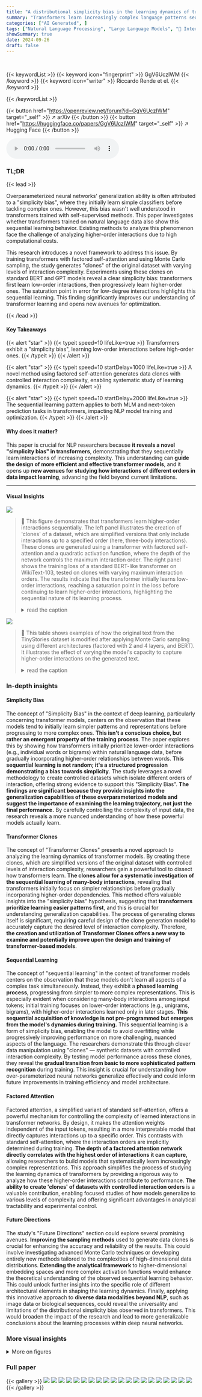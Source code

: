 ```yaml
---
title: "A distributional simplicity bias in the learning dynamics of transformers"
summary: "Transformers learn increasingly complex language patterns sequentially, starting with simpler interactions before mastering higher-order ones."
categories: ["AI Generated", ]
tags: ["Natural Language Processing", "Large Language Models", "🏢 International School for Advanced Studies",]
showSummary: true
date: 2024-09-26
draft: false
---
```


<br>

{{< keywordList >}}
{{< keyword icon="fingerprint" >}} GgV6UczIWM {{< /keyword >}}
{{< keyword icon="writer" >}} Riccardo Rende et el. {{< /keyword >}}
 
{{< /keywordList >}}

{{< button href="https://openreview.net/forum?id=GgV6UczIWM" target="_self" >}}
↗ arXiv
{{< /button >}}
{{< button href="https://huggingface.co/papers/GgV6UczIWM" target="_self" >}}
↗ Hugging Face
{{< /button >}}



<audio controls>
    <source src="https://ai-paper-reviewer.com/GgV6UczIWM/podcast.wav" type="audio/wav">
    Your browser does not support the audio element.
</audio>


### TL;DR


{{< lead >}}

Overparameterized neural networks' generalization ability is often attributed to a "simplicity bias", where they initially learn simple classifiers before tackling complex ones.  However, this bias wasn't well understood in transformers trained with self-supervised methods. This paper investigates whether transformers trained on natural language data also show this sequential learning behavior. Existing methods to analyze this phenomenon face the challenge of analyzing higher-order interactions due to high computational costs. 

This research introduces a novel framework to address this issue. By training transformers with factored self-attention and using Monte Carlo sampling, the study generates "clones" of the original dataset with varying levels of interaction complexity. Experiments using these clones on standard BERT and GPT models reveal a clear simplicity bias:  transformers first learn low-order interactions, then progressively learn higher-order ones. The saturation point in error for low-degree interactions highlights this sequential learning. This finding significantly improves our understanding of transformer learning and opens new avenues for optimization.

{{< /lead >}}


#### Key Takeaways

{{< alert "star" >}}
{{< typeit speed=10 lifeLike=true >}} Transformers exhibit a "simplicity bias", learning low-order interactions before high-order ones. {{< /typeit >}}
{{< /alert >}}

{{< alert "star" >}}
{{< typeit speed=10 startDelay=1000 lifeLike=true >}} A novel method using factored self-attention generates data clones with controlled interaction complexity, enabling systematic study of learning dynamics. {{< /typeit >}}
{{< /alert >}}

{{< alert "star" >}}
{{< typeit speed=10 startDelay=2000 lifeLike=true >}} The sequential learning pattern applies to both MLM and next-token prediction tasks in transformers, impacting NLP model training and optimization. {{< /typeit >}}
{{< /alert >}}

#### Why does it matter?
This paper is crucial for NLP researchers because **it reveals a novel "simplicity bias" in transformers**, demonstrating that they sequentially learn interactions of increasing complexity. This understanding can **guide the design of more efficient and effective transformer models**, and it opens up **new avenues for studying how interactions of different orders in data impact learning**, advancing the field beyond current limitations.

------
#### Visual Insights



![](https://ai-paper-reviewer.com/GgV6UczIWM/figures_1_1.jpg)

> 🔼 This figure demonstrates that transformers learn higher-order interactions sequentially.  The left panel illustrates the creation of 'clones' of a dataset, which are simplified versions that only include interactions up to a specified order (here, three-body interactions). These clones are generated using a transformer with factored self-attention and a quadratic activation function, where the depth of the network controls the maximum interaction order. The right panel shows the training loss of a standard BERT-like transformer on WikiText-103, tested on clones with varying maximum interaction orders. The results indicate that the transformer initially learns low-order interactions, reaching a saturation point in the loss before continuing to learn higher-order interactions, highlighting the sequential nature of its learning process.
> <details>
> <summary>read the caption</summary>
> Figure 1: Transformers learn increasingly higher-order interactions from their data. Left: We illustrate the idea of a statistical “clone” of a data set, which approximates the underlying data distribution by keeping only interactions between tokens up to a fixed degree (in this case, three-body interactions). We introduce a principled approach to create clones by training a transformer with multiple layers of factored self-attention [17] with x² activation function between layers. The depth of the architecture controls the degree of the approximation. Clones can then be sampled from these models. Right: Test loss of a standard BERT-like transformer encoder [18, 19] with four attention blocks trained on the WikiText-103 [20] data set and tested on clones of this data set with a truncated maximum degree of many-body interactions between tokens. We show the average over five training runs starting from the same initial condition. The shaded area indicates one standard deviation.
> </details>





![](https://ai-paper-reviewer.com/GgV6UczIWM/tables_7_1.jpg)

> 🔼 This table shows examples of how the original text from the TinyStories dataset is modified after applying Monte Carlo sampling using different architectures (factored with 2 and 4 layers, and BERT).  It illustrates the effect of varying the model's capacity to capture higher-order interactions on the generated text.
> <details>
> <summary>read the caption</summary>
> Table 1: Sampling the clones. In the first row, we show part of a sentence taken from the test set of TinyStories. The second, third and fourth rows show how the original text is modified after 20 sweeps of Monte Carlo sampling associated to two and four layers factored architectures and BERT architectures, respectively.
> </details>





### In-depth insights


#### Simplicity Bias
The concept of "Simplicity Bias" in the context of deep learning, particularly concerning transformer models, centers on the observation that these models tend to initially learn simpler patterns and representations before progressing to more complex ones.  **This isn't a conscious choice, but rather an emergent property of the training process**.  The paper explores this by showing how transformers initially prioritize lower-order interactions (e.g., individual words or bigrams) within natural language data, before gradually incorporating higher-order relationships between words.  **This sequential learning is not random; it's a structured progression demonstrating a bias towards simplicity**. The study leverages a novel methodology to create controlled datasets which isolate different orders of interaction, offering strong evidence to support this "Simplicity Bias". **The findings are significant because they provide insights into the generalization capabilities of these overparameterized models and suggest the importance of examining the learning trajectory, not just the final performance.** By carefully controlling the complexity of input data, the research reveals a more nuanced understanding of how these powerful models actually learn.

#### Transformer Clones
The concept of "Transformer Clones" presents a novel approach to analyzing the learning dynamics of transformer models.  By creating these clones, which are simplified versions of the original dataset with controlled levels of interaction complexity, researchers gain a powerful tool to dissect how transformers learn.  **The clones allow for a systematic investigation of the sequential learning of many-body interactions**, revealing that transformers initially focus on simpler relationships before gradually incorporating higher-order dependencies. This method offers valuable insights into the "simplicity bias" hypothesis, suggesting that **transformers prioritize learning easier patterns first**, and this is crucial for understanding generalization capabilities. The process of generating clones itself is significant, requiring careful design of the clone generation model to accurately capture the desired level of interaction complexity. Therefore, **the creation and utilization of Transformer Clones offers a new way to examine and potentially improve upon the design and training of transformer-based models**.

#### Sequential Learning
The concept of "sequential learning" in the context of transformer models centers on the observation that these models don't learn all aspects of a complex task simultaneously. Instead, they exhibit a **phased learning process**, progressing from simpler to more complex representations.  This is especially evident when considering many-body interactions among input tokens; initial training focuses on lower-order interactions (e.g., unigrams, bigrams), with higher-order interactions learned only in later stages. **This sequential acquisition of knowledge is not pre-programmed but emerges from the model's dynamics during training.** This sequential learning is a form of simplicity bias, enabling the model to avoid overfitting while progressively improving performance on more challenging, nuanced aspects of the language.  The researchers demonstrate this through clever data manipulation using "clones" — synthetic datasets with controlled interaction complexity. By testing model performance across these clones, they reveal the **gradual transition from basic to more sophisticated pattern recognition** during training.  This insight is crucial for understanding how over-parameterized neural networks generalize effectively and could inform future improvements in training efficiency and model architecture.

#### Factored Attention
Factored attention, a simplified variant of standard self-attention, offers a powerful mechanism for controlling the complexity of learned interactions in transformer networks.  By design, it makes the attention weights independent of the input tokens, resulting in a more interpretable model that directly captures interactions up to a specific order. This contrasts with standard self-attention, where the interaction orders are implicitly determined during training.  **The depth of a factored attention network directly correlates with the highest order of interactions it can capture,** allowing researchers to build models that systematically learn increasingly complex representations.  This approach simplifies the process of studying the learning dynamics of transformers by providing a rigorous way to analyze how these higher-order interactions contribute to performance.  **The ability to create 'clones' of datasets with controlled interaction orders** is a valuable contribution, enabling focused studies of how models generalize to various levels of complexity and offering significant advantages in analytical tractability and experimental control.

#### Future Directions
The study's "Future Directions" section could explore several promising avenues. **Improving the sampling methods** used to generate data clones is crucial for enhancing the accuracy and reliability of the results.  This could involve investigating advanced Monte Carlo techniques or developing entirely new methods tailored to the complexities of high-dimensional data distributions.  **Extending the analytical framework** to higher-dimensional embedding spaces and more complex activation functions would enhance the theoretical understanding of the observed sequential learning behavior. This could unlock further insights into the specific role of different architectural elements in shaping the learning dynamics.  Finally, applying this innovative approach to **diverse data modalities beyond NLP**, such as image data or biological sequences, could reveal the universality and limitations of the distributional simplicity bias observed in transformers. This would broaden the impact of the research and lead to more generalizable conclusions about the learning processes within deep neural networks.


### More visual insights

<details>
<summary>More on figures
</summary>


![](https://ai-paper-reviewer.com/GgV6UczIWM/figures_4_1.jpg)

> 🔼 This figure shows the results of experiments using a multi-layer factored self-attention architecture with a quadratic activation function (x²). Panel (a) illustrates the architecture. Panel (b) displays the test loss learning curves for models with 1, 2, and 3 layers, trained on a synthetic dataset with four-body interactions. The dashed lines represent the convergence values of the test loss for 2, 3, and 4-body interaction models. Finally, Panel (c) depicts the Mean Square Displacement (MSD) of the weights across layers in the 3-layer model, showcasing the sequential activation of layers during training.
> <details>
> <summary>read the caption</summary>
> Figure 2: a) Multi-layer factored self-attention architecture with x² activation function. b) Test loss learning curves of one, two and three factored self-attention layers with x² activation function. The models were trained on a synthetic data set generated from a four-body Hamiltonian. The dashed horizontal lines correspond to the convergence value of the loss for two, three and four bodies energy based models trained on the same data set. c) Mean Square Displacement of the weights across different layers in a three-layers factored attention architecture. In these experiments, the size of the vocabulary was set to |V| = 10 and the sequence length to L = 20. We used a training set of M = 25600 samples, training the models with SGD, choosing a mini-batch size of 256. The initial learning rate is chosen to be 0.1.
> </details>



![](https://ai-paper-reviewer.com/GgV6UczIWM/figures_6_1.jpg)

> 🔼 This figure shows the three steps involved in cloning a dataset using factored-attention-based generative models.  Panel (a) compares the performance of different models (BERT and models with varying layers of factored attention) trained on the TinyStories dataset and evaluated on the original TinyStories dataset. Panel (b) illustrates the sampling process used to generate the clones. Finally, panel (c) presents the performance of these different models trained on the original TinyStories and evaluated on the generated clones.
> <details>
> <summary>read the caption</summary>
> Figure 3: Three steps for cloning a data set using factored-attention based generative models. a) Train factored-attention models on TinyStories. Test loss curves of different factored-attention based architectures trained on TinyStories and tested on TinyStories. Specifically, we consider architectures with two, four and six factored self-attention layers with x² activation function. For comparison, also the test loss of a four-layers BERT is shown. b) Sample factored models. Mean score of a batch of sentences taken from the test set of the TinyStories data set and evolved with the Metropolis-Hasting sampling scheme described in appendix A.3. c) Check generated clones. Test loss curves of a standard four layers transformer encoder, trained on TinyStories and tested on clones generated after 20 and 70 Metropolis-Hasting sweeps. The clones were generated from a four layers standard BERT and from an architecture with four layers of factored self-attention and x2 activation function (associated with a nine bodies approximation of TinyStories).
> </details>



![](https://ai-paper-reviewer.com/GgV6UczIWM/figures_8_1.jpg)

> 🔼 This figure shows the results of training a BERT model on the TinyStories dataset and evaluating its performance on clones of the dataset with varying degrees of many-body interactions. The left panel shows the test loss curves over training steps for BERT and for clones generated using factored self-attention models with 2, 4, and 6 layers. The inset shows the corresponding test accuracy. The right panel provides an alternative visualization, highlighting the sequential learning of higher-order interactions by BERT.
> <details>
> <summary>read the caption</summary>
> Figure 4: BERT models trained on masked-language modelling learn increasingly higher-order interactions during training. Left panel: In an experiment analogous to the one shown in fig. 1, we show the test loss of a standard BERT-like transformer encoder trained trained on the TinyStories data set [22] and tested on clones of this data set with a truncated maximum degree of many-body interactions between tokens. The inset shows the corresponding test accuracy. We show the average over five different training runs, all starting from the same initial condition. The shaded area indicates one standard deviation. Right panel: An alternative way to visualise the data from the left panel is to plot the test loss at steps 104, 3 × 104, and 105 (blue, green and orange points respectively). This visualisation highlights the sequential learning of higher-order interactions, showing that for the clones derived from two- and four-layer factored architectures the loss saturates after 3 × 104 training steps, while on the clones derived from a six-layer architecture, as well as for the clone sampled from a BERT model, the test loss continues to decrease, as indicated by the black arrows.
> </details>



![](https://ai-paper-reviewer.com/GgV6UczIWM/figures_9_1.jpg)

> 🔼 This figure shows the results of an experiment where a BERT model was trained on the TinyStories dataset and tested on different clones of the dataset, where each clone has a different maximum order of interactions between tokens. The left panel shows the test loss curves for different models (BERT and factored attention with 2, 4, and 6 layers), indicating that BERT continues to improve even after other models plateau. The right panel provides an alternative visualization, emphasizing that higher-order interactions are learned sequentially.
> <details>
> <summary>read the caption</summary>
> Figure 4: BERT models trained on masked-language modelling learn increasingly higher-order interactions during training. Left panel: In an experiment analogous to the one shown in fig. 1, we show the test loss of a standard BERT-like transformer encoder trained trained on the TinyStories data set [22] and tested on clones of this data set with a truncated maximum degree of many-body interactions between tokens. The inset shows the corresponding test accuracy. We show the average over five different training runs, all starting from the same initial condition. The shaded area indicates one standard deviation. Right panel: An alternative way to visualise the data from the left panel is to plot the test loss at steps 104, 3 × 104, and 105 (blue, green and orange points respectively). This visualisation highlights the sequential learning of higher-order interactions, showing that for the clones derived from two- and four-layer factored architectures the loss saturates after 3 × 104 training steps, while on the clones derived from a six-layer architecture, as well as for the clone sampled from a BERT model, the test loss continues to decrease, as indicated by the black arrows.
> </details>



</details>






### Full paper

{{< gallery >}}
<img src="https://ai-paper-reviewer.com/GgV6UczIWM/1.png" class="grid-w50 md:grid-w33 xl:grid-w25" />
<img src="https://ai-paper-reviewer.com/GgV6UczIWM/2.png" class="grid-w50 md:grid-w33 xl:grid-w25" />
<img src="https://ai-paper-reviewer.com/GgV6UczIWM/3.png" class="grid-w50 md:grid-w33 xl:grid-w25" />
<img src="https://ai-paper-reviewer.com/GgV6UczIWM/4.png" class="grid-w50 md:grid-w33 xl:grid-w25" />
<img src="https://ai-paper-reviewer.com/GgV6UczIWM/5.png" class="grid-w50 md:grid-w33 xl:grid-w25" />
<img src="https://ai-paper-reviewer.com/GgV6UczIWM/6.png" class="grid-w50 md:grid-w33 xl:grid-w25" />
<img src="https://ai-paper-reviewer.com/GgV6UczIWM/7.png" class="grid-w50 md:grid-w33 xl:grid-w25" />
<img src="https://ai-paper-reviewer.com/GgV6UczIWM/8.png" class="grid-w50 md:grid-w33 xl:grid-w25" />
<img src="https://ai-paper-reviewer.com/GgV6UczIWM/9.png" class="grid-w50 md:grid-w33 xl:grid-w25" />
<img src="https://ai-paper-reviewer.com/GgV6UczIWM/10.png" class="grid-w50 md:grid-w33 xl:grid-w25" />
<img src="https://ai-paper-reviewer.com/GgV6UczIWM/11.png" class="grid-w50 md:grid-w33 xl:grid-w25" />
<img src="https://ai-paper-reviewer.com/GgV6UczIWM/12.png" class="grid-w50 md:grid-w33 xl:grid-w25" />
<img src="https://ai-paper-reviewer.com/GgV6UczIWM/13.png" class="grid-w50 md:grid-w33 xl:grid-w25" />
<img src="https://ai-paper-reviewer.com/GgV6UczIWM/14.png" class="grid-w50 md:grid-w33 xl:grid-w25" />
<img src="https://ai-paper-reviewer.com/GgV6UczIWM/15.png" class="grid-w50 md:grid-w33 xl:grid-w25" />
<img src="https://ai-paper-reviewer.com/GgV6UczIWM/16.png" class="grid-w50 md:grid-w33 xl:grid-w25" />
<img src="https://ai-paper-reviewer.com/GgV6UczIWM/17.png" class="grid-w50 md:grid-w33 xl:grid-w25" />
<img src="https://ai-paper-reviewer.com/GgV6UczIWM/18.png" class="grid-w50 md:grid-w33 xl:grid-w25" />
<img src="https://ai-paper-reviewer.com/GgV6UczIWM/19.png" class="grid-w50 md:grid-w33 xl:grid-w25" />
<img src="https://ai-paper-reviewer.com/GgV6UczIWM/20.png" class="grid-w50 md:grid-w33 xl:grid-w25" />
{{< /gallery >}}